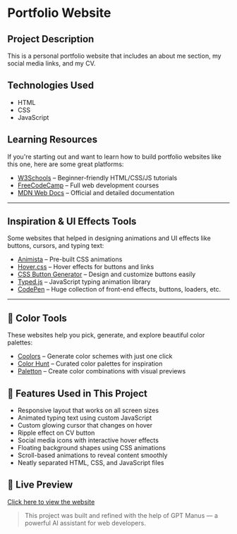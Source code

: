 # Portfolio Website

## Project Description
This is a personal portfolio website that includes an about me section, my social media links, and my CV.

## Technologies Used
- HTML  
- CSS  
- JavaScript

## Learning Resources  
If you're starting out and want to learn how to build portfolio websites like this one, here are some great platforms:

- [W3Schools](https://www.w3schools.com/) – Beginner-friendly HTML/CSS/JS tutorials  
- [FreeCodeCamp](https://www.freecodecamp.org/) – Full web development courses  
- [MDN Web Docs](https://developer.mozilla.org/en-US/) – Official and detailed documentation  

---

## Inspiration & UI Effects Tools  
Some websites that helped in designing animations and UI effects like buttons, cursors, and typing text:

- [Animista](https://animista.net/) – Pre-built CSS animations  
- [Hover.css](https://ianlunn.github.io/Hover/) – Hover effects for buttons and links  
- [CSS Button Generator](https://cssbuttons.app/) – Design and customize buttons easily  
- [Typed.js](https://mattboldt.com/demos/typed-js/) – JavaScript typing animation library  
- [CodePen](https://codepen.io/) – Huge collection of front-end effects, buttons, loaders, etc.
  
---

 ## 🎨 Color Tools  
These websites help you pick, generate, and explore beautiful color palettes:

- [Coolors](https://coolors.co/) – Generate color schemes with just one click  
- [Color Hunt](https://colorhunt.co/) – Curated color palettes for inspiration  
- [Paletton](https://paletton.com/) – Create color combinations with visual previews  

 ## 📝 Features Used in This Project  
- Responsive layout that works on all screen sizes  
- Animated typing text using custom JavaScript  
- Custom glowing cursor that changes on hover  
- Ripple effect on CV button  
- Social media icons with interactive hover effects  
- Floating background shapes using CSS animations  
- Scroll-based animations to reveal content smoothly  
- Neatly separated HTML, CSS, and JavaScript files

## 🔗 Live Preview  
[Click here to view the website](https://asayl01.github.io/Portfolio-site/)

> This project was built and refined with the help of GPT Manus — a powerful AI assistant for web developers.

